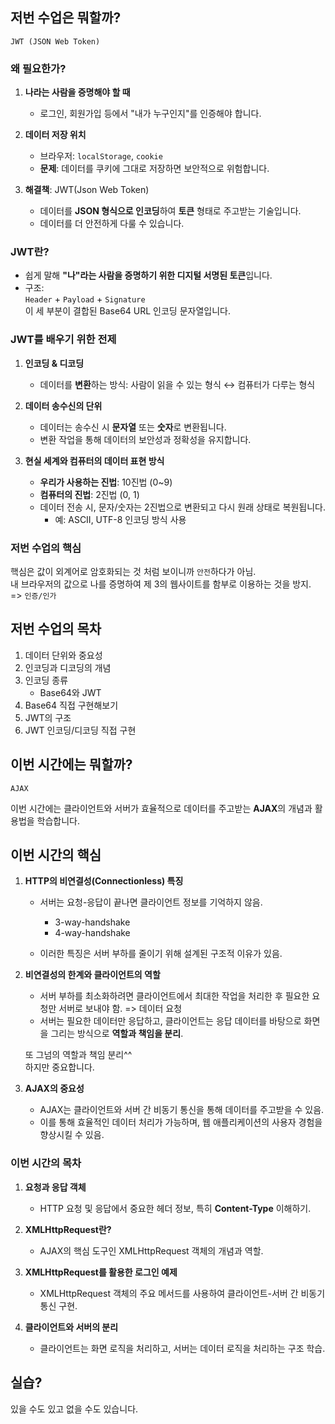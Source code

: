 
## 저번 수업은 뭐할까?

`JWT (JSON Web Token)`

### **왜 필요한가?**

1. **나라는 사람을 증명해야 할 때**  
   - 로그인, 회원가입 등에서 "내가 누구인지"를 인증해야 합니다.

2. **데이터 저장 위치**
   - 브라우저: `localStorage`, `cookie`
   - **문제**: 데이터를 쿠키에 그대로 저장하면 보안적으로 위험합니다.

3. **해결책**: JWT(Json Web Token)  
   - 데이터를 **JSON 형식으로 인코딩**하여 **토큰** 형태로 주고받는 기술입니다.
   - 데이터를 더 안전하게 다룰 수 있습니다.

### **JWT란?**

- 쉽게 말해 **"나"라는 사람을 증명하기 위한 디지털 서명된 토큰**입니다.
- 구조:  
  `Header` + `Payload` + `Signature`  
  이 세 부분이 결합된 Base64 URL 인코딩 문자열입니다.

### **JWT를 배우기 위한 전제**

1. **인코딩 & 디코딩**

   - 데이터를 **변환**하는 방식: 사람이 읽을 수 있는 형식 ↔ 컴퓨터가 다루는 형식

2. **데이터 송수신의 단위**

   - 데이터는 송수신 시 **문자열** 또는 **숫자**로 변환됩니다.
   - 변환 작업을 통해 데이터의 보안성과 정확성을 유지합니다.

3. **현실 세계와 컴퓨터의 데이터 표현 방식**

   - **우리가 사용하는 진법**: 10진법 (0~9)  
   - **컴퓨터의 진법**: 2진법 (0, 1)  
   - 데이터 전송 시, 문자/숫자는 2진법으로 변환되고 다시 원래 상태로 복원됩니다.  
     - 예: ASCII, UTF-8 인코딩 방식 사용  

### 저번 수업의 핵심

핵심은 값이 외계어로 암호화되는 것 처럼 보이니까 `안전`하다가 아님.  
내 브라우저의 값으로 나를 증명하여 제 3의 웹사이트를 함부로 이용하는 것을 방지.  
=> `인증/인가`

## 저번 수업의 목차

1. 데이터 단위와 중요성
2. 인코딩과 디코딩의 개념
3. 인코딩 종류
   - Base64와 JWT
4. Base64 직접 구현해보기
5. JWT의 구조
6. JWT 인코딩/디코딩 직접 구현

## 이번 시간에는 뭐할까?  

`AJAX`  

이번 시간에는 클라이언트와 서버가 효율적으로 데이터를 주고받는 **AJAX**의 개념과 활용법을 학습합니다.  

## 이번 시간의 핵심  

1. **HTTP의 비연결성(Connectionless) 특징**  

   - 서버는 요청-응답이 끝나면 클라이언트 정보를 기억하지 않음.
        
      - 3-way-handshake
      - 4-way-handshake

   - 이러한 특징은 서버 부하를 줄이기 위해 설계된 구조적 이유가 있음.  

2. **비연결성의 한계와 클라이언트의 역할**  

   - 서버 부하를 최소화하려면 클라이언트에서 최대한 작업을 처리한 후 필요한 요청만 서버로 보내야 함.  => 데이터 요청
   - 서버는 필요한 데이터만 응답하고, 클라이언트는 응답 데이터를 바탕으로 화면을 그리는 방식으로 **역할과 책임을 분리**.  

   또 그넘의 역할과 책임 분리^^  
   하지만 중요합니다.

3. **AJAX의 중요성**  

   - AJAX는 클라이언트와 서버 간 비동기 통신을 통해 데이터를 주고받을 수 있음.  
   - 이를 통해 효율적인 데이터 처리가 가능하며, 웹 애플리케이션의 사용자 경험을 향상시킬 수 있음.  

### 이번 시간의 목차  

1. **요청과 응답 객체** 

   - HTTP 요청 및 응답에서 중요한 헤더 정보, 특히 **Content-Type** 이해하기.  

2. **XMLHttpRequest란?**  

   - AJAX의 핵심 도구인 XMLHttpRequest 객체의 개념과 역할.  

3. **XMLHttpRequest를 활용한 로그인 예제**  

   - XMLHttpRequest 객체의 주요 메서드를 사용하여 클라이언트-서버 간 비동기 통신 구현.  

4. **클라이언트와 서버의 분리**  

   - 클라이언트는 화면 로직을 처리하고, 서버는 데이터 로직을 처리하는 구조 학습.  

## 실습?

있을 수도 있고 없을 수도 있습니다.
